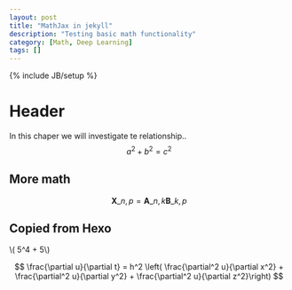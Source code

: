 ```yaml
---
layout: post
title: "MathJax in jekyll"
description: "Testing basic math functionality"
category: [Math, Deep Learning]
tags: []
---
```


{% include JB/setup %}


# Header
In this chaper we will investigate te relationship..
$$ a^2 + b^2 = c^2 $$

## More math
$$ \mathbf{X}\_{n,p} = \mathbf{A}\_{n,k} \mathbf{B}\_{k,p} $$


## Copied from Hexo
\\( 5^4 + 5\\)

$$
\frac{\partial u}{\partial t} = h^2 \left( \frac{\partial^2 u}{\partial x^2} + \frac{\partial^2 u}{\partial y^2} + \frac{\partial^2 u}{\partial z^2}\right)
$$